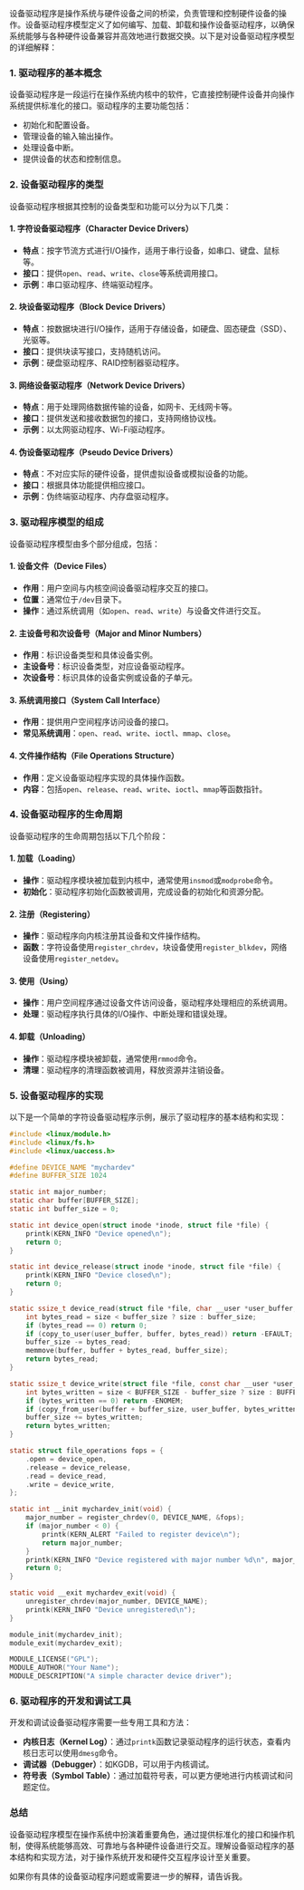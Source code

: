 设备驱动程序是操作系统与硬件设备之间的桥梁，负责管理和控制硬件设备的操作。设备驱动程序模型定义了如何编写、加载、卸载和操作设备驱动程序，以确保系统能够与各种硬件设备兼容并高效地进行数据交换。以下是对设备驱动程序模型的详细解释：

### 1. 驱动程序的基本概念
设备驱动程序是一段运行在操作系统内核中的软件，它直接控制硬件设备并向操作系统提供标准化的接口。驱动程序的主要功能包括：
- 初始化和配置设备。
- 管理设备的输入输出操作。
- 处理设备中断。
- 提供设备的状态和控制信息。

### 2. 设备驱动程序的类型
设备驱动程序根据其控制的设备类型和功能可以分为以下几类：

#### 1. 字符设备驱动程序（Character Device Drivers）
- **特点**：按字节流方式进行I/O操作，适用于串行设备，如串口、键盘、鼠标等。
- **接口**：提供`open`、`read`、`write`、`close`等系统调用接口。
- **示例**：串口驱动程序、终端驱动程序。

#### 2. 块设备驱动程序（Block Device Drivers）
- **特点**：按数据块进行I/O操作，适用于存储设备，如硬盘、固态硬盘（SSD）、光驱等。
- **接口**：提供块读写接口，支持随机访问。
- **示例**：硬盘驱动程序、RAID控制器驱动程序。

#### 3. 网络设备驱动程序（Network Device Drivers）
- **特点**：用于处理网络数据传输的设备，如网卡、无线网卡等。
- **接口**：提供发送和接收数据包的接口，支持网络协议栈。
- **示例**：以太网驱动程序、Wi-Fi驱动程序。

#### 4. 伪设备驱动程序（Pseudo Device Drivers）
- **特点**：不对应实际的硬件设备，提供虚拟设备或模拟设备的功能。
- **接口**：根据具体功能提供相应接口。
- **示例**：伪终端驱动程序、内存盘驱动程序。

### 3. 驱动程序模型的组成
设备驱动程序模型由多个部分组成，包括：

#### 1. 设备文件（Device Files）
- **作用**：用户空间与内核空间设备驱动程序交互的接口。
- **位置**：通常位于`/dev`目录下。
- **操作**：通过系统调用（如`open`、`read`、`write`）与设备文件进行交互。

#### 2. 主设备号和次设备号（Major and Minor Numbers）
- **作用**：标识设备类型和具体设备实例。
- **主设备号**：标识设备类型，对应设备驱动程序。
- **次设备号**：标识具体的设备实例或设备的子单元。

#### 3. 系统调用接口（System Call Interface）
- **作用**：提供用户空间程序访问设备的接口。
- **常见系统调用**：`open`、`read`、`write`、`ioctl`、`mmap`、`close`。

#### 4. 文件操作结构（File Operations Structure）
- **作用**：定义设备驱动程序实现的具体操作函数。
- **内容**：包括`open`、`release`、`read`、`write`、`ioctl`、`mmap`等函数指针。

### 4. 设备驱动程序的生命周期
设备驱动程序的生命周期包括以下几个阶段：

#### 1. 加载（Loading）
- **操作**：驱动程序模块被加载到内核中，通常使用`insmod`或`modprobe`命令。
- **初始化**：驱动程序初始化函数被调用，完成设备的初始化和资源分配。

#### 2. 注册（Registering）
- **操作**：驱动程序向内核注册其设备和文件操作结构。
- **函数**：字符设备使用`register_chrdev`，块设备使用`register_blkdev`，网络设备使用`register_netdev`。

#### 3. 使用（Using）
- **操作**：用户空间程序通过设备文件访问设备，驱动程序处理相应的系统调用。
- **处理**：驱动程序执行具体的I/O操作、中断处理和错误处理。

#### 4. 卸载（Unloading）
- **操作**：驱动程序模块被卸载，通常使用`rmmod`命令。
- **清理**：驱动程序的清理函数被调用，释放资源并注销设备。

### 5. 设备驱动程序的实现
以下是一个简单的字符设备驱动程序示例，展示了驱动程序的基本结构和实现：

```c
#include <linux/module.h>
#include <linux/fs.h>
#include <linux/uaccess.h>

#define DEVICE_NAME "mychardev"
#define BUFFER_SIZE 1024

static int major_number;
static char buffer[BUFFER_SIZE];
static int buffer_size = 0;

static int device_open(struct inode *inode, struct file *file) {
    printk(KERN_INFO "Device opened\n");
    return 0;
}

static int device_release(struct inode *inode, struct file *file) {
    printk(KERN_INFO "Device closed\n");
    return 0;
}

static ssize_t device_read(struct file *file, char __user *user_buffer, size_t size, loff_t *offset) {
    int bytes_read = size < buffer_size ? size : buffer_size;
    if (bytes_read == 0) return 0;
    if (copy_to_user(user_buffer, buffer, bytes_read)) return -EFAULT;
    buffer_size -= bytes_read;
    memmove(buffer, buffer + bytes_read, buffer_size);
    return bytes_read;
}

static ssize_t device_write(struct file *file, const char __user *user_buffer, size_t size, loff_t *offset) {
    int bytes_written = size < BUFFER_SIZE - buffer_size ? size : BUFFER_SIZE - buffer_size;
    if (bytes_written == 0) return -ENOMEM;
    if (copy_from_user(buffer + buffer_size, user_buffer, bytes_written)) return -EFAULT;
    buffer_size += bytes_written;
    return bytes_written;
}

static struct file_operations fops = {
    .open = device_open,
    .release = device_release,
    .read = device_read,
    .write = device_write,
};

static int __init mychardev_init(void) {
    major_number = register_chrdev(0, DEVICE_NAME, &fops);
    if (major_number < 0) {
        printk(KERN_ALERT "Failed to register device\n");
        return major_number;
    }
    printk(KERN_INFO "Device registered with major number %d\n", major_number);
    return 0;
}

static void __exit mychardev_exit(void) {
    unregister_chrdev(major_number, DEVICE_NAME);
    printk(KERN_INFO "Device unregistered\n");
}

module_init(mychardev_init);
module_exit(mychardev_exit);

MODULE_LICENSE("GPL");
MODULE_AUTHOR("Your Name");
MODULE_DESCRIPTION("A simple character device driver");
```

### 6. 驱动程序的开发和调试工具
开发和调试设备驱动程序需要一些专用工具和方法：
- **内核日志（Kernel Log）**：通过`printk`函数记录驱动程序的运行状态，查看内核日志可以使用`dmesg`命令。
- **调试器（Debugger）**：如KGDB，可以用于内核调试。
- **符号表（Symbol Table）**：通过加载符号表，可以更方便地进行内核调试和问题定位。

### 总结
设备驱动程序模型在操作系统中扮演着重要角色，通过提供标准化的接口和操作机制，使得系统能够高效、可靠地与各种硬件设备进行交互。理解设备驱动程序的基本结构和实现方法，对于操作系统开发和硬件交互程序设计至关重要。

如果你有具体的设备驱动程序问题或需要进一步的解释，请告诉我。